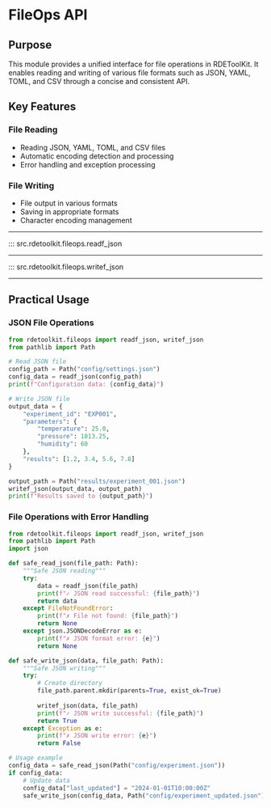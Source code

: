 # FileOps API

## Purpose

This module provides a unified interface for file operations in RDEToolKit. It enables reading and writing of various file formats such as JSON, YAML, TOML, and CSV through a concise and consistent API.

## Key Features

### File Reading
- Reading JSON, YAML, TOML, and CSV files
- Automatic encoding detection and processing
- Error handling and exception processing

### File Writing
- File output in various formats
- Saving in appropriate formats
- Character encoding management

---

::: src.rdetoolkit.fileops.readf_json

---

::: src.rdetoolkit.fileops.writef_json

---

## Practical Usage

### JSON File Operations

```python title="json_operations.py"
from rdetoolkit.fileops import readf_json, writef_json
from pathlib import Path

# Read JSON file
config_path = Path("config/settings.json")
config_data = readf_json(config_path)
print(f"Configuration data: {config_data}")

# Write JSON file
output_data = {
    "experiment_id": "EXP001",
    "parameters": {
        "temperature": 25.0,
        "pressure": 1013.25,
        "humidity": 60
    },
    "results": [1.2, 3.4, 5.6, 7.8]
}

output_path = Path("results/experiment_001.json")
writef_json(output_data, output_path)
print(f"Results saved to {output_path}")
```

### File Operations with Error Handling

```python title="safe_file_operations.py"
from rdetoolkit.fileops import readf_json, writef_json
from pathlib import Path
import json

def safe_read_json(file_path: Path):
    """Safe JSON reading"""
    try:
        data = readf_json(file_path)
        print(f"✓ JSON read successful: {file_path}")
        return data
    except FileNotFoundError:
        print(f"✗ File not found: {file_path}")
        return None
    except json.JSONDecodeError as e:
        print(f"✗ JSON format error: {e}")
        return None

def safe_write_json(data, file_path: Path):
    """Safe JSON writing"""
    try:
        # Create directory
        file_path.parent.mkdir(parents=True, exist_ok=True)
        
        writef_json(data, file_path)
        print(f"✓ JSON write successful: {file_path}")
        return True
    except Exception as e:
        print(f"✗ JSON write error: {e}")
        return False

# Usage example
config_data = safe_read_json(Path("config/experiment.json"))
if config_data:
    # Update data
    config_data["last_updated"] = "2024-01-01T10:00:00Z"
    safe_write_json(config_data, Path("config/experiment_updated.json"))
```
